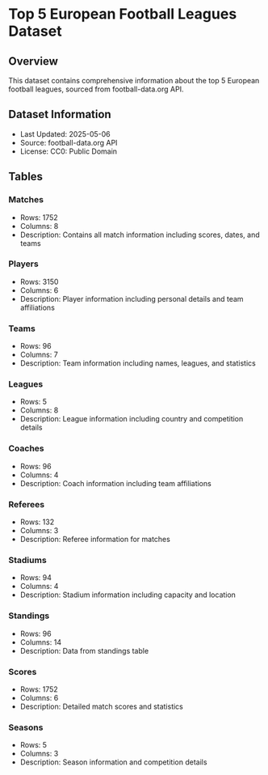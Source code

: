# Top 5 European Football Leagues Dataset

## Overview
This dataset contains comprehensive information about the top 5 European football leagues, sourced from football-data.org API.

## Dataset Information
- Last Updated: 2025-05-06
- Source: football-data.org API
- License: CC0: Public Domain

## Tables

### Matches
- Rows: 1752
- Columns: 8
- Description: Contains all match information including scores, dates, and teams

### Players
- Rows: 3150
- Columns: 6
- Description: Player information including personal details and team affiliations

### Teams
- Rows: 96
- Columns: 7
- Description: Team information including names, leagues, and statistics

### Leagues
- Rows: 5
- Columns: 8
- Description: League information including country and competition details

### Coaches
- Rows: 96
- Columns: 4
- Description: Coach information including team affiliations

### Referees
- Rows: 132
- Columns: 3
- Description: Referee information for matches

### Stadiums
- Rows: 94
- Columns: 4
- Description: Stadium information including capacity and location

### Standings
- Rows: 96
- Columns: 14
- Description: Data from standings table

### Scores
- Rows: 1752
- Columns: 6
- Description: Detailed match scores and statistics

### Seasons
- Rows: 5
- Columns: 3
- Description: Season information and competition details
